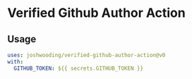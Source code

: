 # Verified Github Author Action

## Usage

```yaml
uses: joshwooding/verified-github-author-action@v0
with:
  GITHUB_TOKEN: ${{ secrets.GITHUB_TOKEN }}
```
